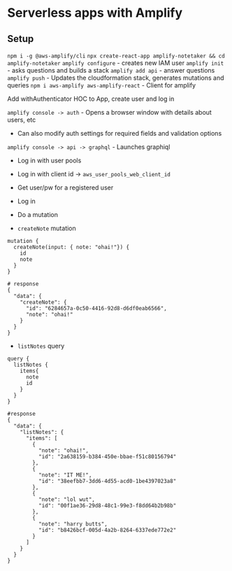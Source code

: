 # Serverless apps with Amplify

## Setup 

`npm i -g @aws-amplify/cli`
`npx create-react-app amplify-notetaker && cd amplify-notetaker`
`amplify configure` - creates new IAM user
`amplify init` - asks questions and builds a stack
`amplify add api` - answer questions
`amplify push` - Updates the cloudformation stack, generates mutations and queries
`npm i aws-amplify aws-amplify-react` - Client for amplify 

Add withAuthenticator HOC to App, create user and log in

`amplify console -> auth` - Opens a browser window with details about users, etc
  - Can also modify auth settings for required fields and validation options

`amplify console -> api -> graphql` - Launches graphiql
  - Log in with user pools
  - Log in with client id -> `aws_user_pools_web_client_id`
  - Get user/pw for a registered user
  - Log in
  - Do a mutation

- `createNote` mutation

```
mutation {
  createNote(input: { note: "ohai!"}) {
    id
    note
  }
}
```

```
# response
{
  "data": {
    "createNote": {
      "id": "6284657a-0c50-4416-92d8-d6df0eab6566",
      "note": "ohai!"
    }
  }
}
```

- `listNotes` query

```
query {
  listNotes {
    items{
      note
      id
    }
  }
}
```

```
#response
{
  "data": {
    "listNotes": {
      "items": [
        {
          "note": "ohai!",
          "id": "2a638159-b384-450e-bbae-f51c80156794"
        },
        {
          "note": "IT ME!",
          "id": "38eefbb7-3dd6-4d55-acd0-1be4397023a8"
        },
        {
          "note": "lol wut",
          "id": "00f1ae36-29d8-48c1-99e3-f8dd64b2b98b"
        },
        {
          "note": "harry butts",
          "id": "b8426bcf-005d-4a2b-8264-6337ede772e2"
        }
      ]
    }
  }
}
```
